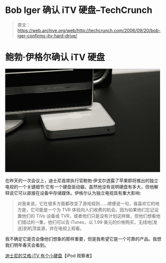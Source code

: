 # Bob Iger 确认 iTV 硬盘–TechCrunch

> 原文：<https://web.archive.org/web/http://techcrunch.com/2006/09/20/bob-iger-confirms-itv-hard-drive/>

# 鲍勃·伊格尔确认 iTV 硬盘

![](img/60c69c4645806712e929858fa5f3cf31.png)

在昨天的一次会议上，迪士尼首席执行官鲍勃·伊戈尔透露了苹果即将推出的独立电视的一个关键细节:它有一个硬盘驱动器。虽然他没有说明硬盘有多大，但他解释说它可以直接在设备中存储媒体。伊格尔认为独立电视具有重大影响:

> 对我来说，它在很多方面都改变了游戏规则……顺便说一句，我喜欢它的地方是，它可能是一个为 TVR 体验向人们收费的机会。因为如果他们忘记设置他们的 TiVo 设备或 TVR，或者他们只是没有计划这样做，但他们想看他们错过的一集，他们可以去 iTunes，以 1.99 美元的价格购买，无线地[发送]到机顶盒源，并在电视上观看。

我不确定它是否会像他们想象的那样重要，但是我希望它是一个可靠的产品。我想我们明年春天会看到。

 [迪士尼的艾格:iTV 有个小硬盘](iTV%20Has%20a%20Small%20Hard%20Drive)【iPod 观察者】